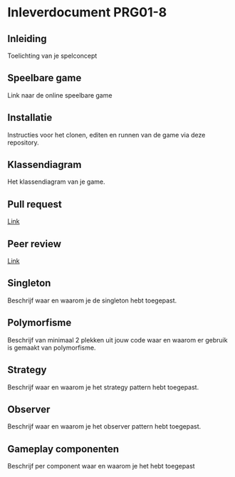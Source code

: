 # Inleverdocument PRG01-8

## Inleiding

Toelichting van je spelconcept

## Speelbare game

Link naar de online speelbare game

## Installatie

Instructies voor het clonen, editen en runnen van de game via deze repository.

## Klassendiagram

Het klassendiagram van je game.

## Pull request

[Link](https://github.com/Hsnzync/monster-shooter/pull/1)

## Peer review

[Link](https://github.com/Hsnzync/monster-shooter/issues/2)

## Singleton

Beschrijf waar en waarom je de singleton hebt toegepast.

## Polymorfisme

Beschrijf van minimaal 2 plekken uit jouw code waar en waarom er gebruik is gemaakt van polymorfisme.

## Strategy

Beschrijf waar en waarom je het strategy pattern hebt toegepast.

## Observer

Beschrijf waar en waarom je het observer pattern hebt toegepast.

## Gameplay componenten

Beschrijf per component waar en waarom je het hebt toegepast

